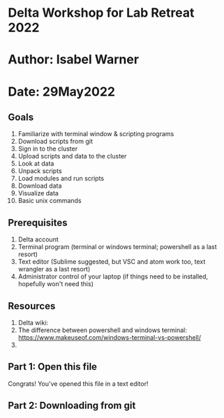 # Delta Workshop for Lab Retreat 2022
# Author: Isabel Warner
# Date: 29May2022

## Goals 
1. Familiarize with terminal window & scripting programs 
2. Download scripts from git 
3. Sign in to the cluster 
4. Upload scripts and data to the cluster
5. Look at data 
6. Unpack scripts 
7. Load modules and run scripts 
8. Download data
9. Visualize data 
10. Basic unix commands 

## Prerequisites 
1. Delta account
2. Terminal program (terminal or windows terminal; powershell as a last resort)
3. Text editor (Sublime suggested, but VSC and atom work too, text wrangler as a last resort)
4. Administrator control of your laptop (if things need to be installed, hopefully won't need this)

## Resources
1. Delta wiki: 
2. The difference between powershell and windows terminal: https://www.makeuseof.com/windows-terminal-vs-powershell/
3. 

## Part 1: Open this file 
Congrats! You've opened this file in a text editor! 

## Part 2: Downloading from git 



